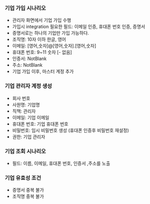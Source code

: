 ### 기업 가입 시나리오
- 관리자 화면에서 기업 가입 수행
- 가입시 integration 필요한 필드: 이메일 인증, 휴대폰 번호 인증, 증명서
- 증명서로는 하나의 기업만 가입 가능하다.
- 조직명: 10자 이하 한글, 영어
- 이메일: [영어,숫자]@[영어,숫자].[영어,숫자]
- 휴대폰 번호: 9~11 숫자 [- 없음]
- 인증서: NotBlank
- 주소: NotBlank
- 기업 가입 이후, 마스터 계정 추가

### 기업 관리자 계정 생성
- 회사 번호
- 사원명: 기업명
- 직책: 관리자
- 이메일: 기업 이메일
- 휴대폰 번호: 기업 휴대폰 번호
- 비밀번호: 임시 비밀번호 생성 (휴대폰 인증후 비밀번호 재설정)
- 권한: 기업 관리자

### 기업 조회 시나리오
- 필드: 이름, 이메일, 휴대폰 번호, 인증서 ,주소를 노출

### 기업 유효성 조건
- 증명서 중복 불가
- 조직명 중복 불가

